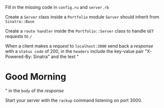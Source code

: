 Fill in the missing code in `config.ru` and `server.rb`

Create a `Server` class inside a `Portfolio` module
`Server` should inherit from `Sinatra::Base`

Create a `route handler` inside the `Portfolio::Server` class to handle `GET` requests  to `/`

When a client makes a *request* to `localhost:3000` send back a *response* with 
a `status code` of 200, in the `headers` include the key-value pair "X-Powered-By: Sinatra" and the text "<h1>Good Morning</h1>" in the `body` of the 
*response*

Start your server with the `rackup` command listening on port 3000.

